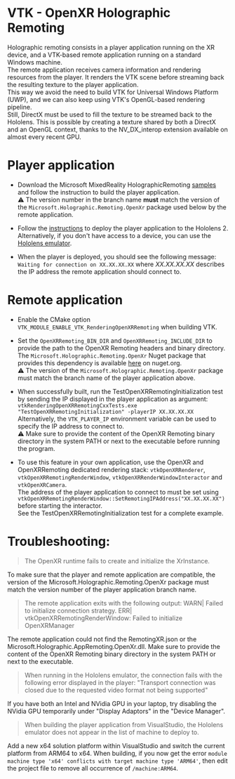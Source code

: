 # VTK - OpenXR Holographic Remoting

Holographic remoting consists in a player application running on the XR device, and a VTK-based remote application running on a standard Windows machine.<br/>
The remote application receives camera information and rendering resources from the player. It renders the VTK scene before streaming back the resulting texture to the player application.<br/>
This way we avoid the need to build VTK for Universal Windows Platform (UWP), and we can also keep using VTK's OpenGL-based rendering pipeline.<br/>
Still, DirectX must be used to fill the texture to be streamed back to the Hololens. This is possible by creating a texture shared by both a DirectX and an OpenGL context, thanks to the NV_DX_interop extension available on almost every recent GPU.

# Player application

- Download the Microsoft MixedReality HolographicRemoting [samples](https://github.com/microsoft/MixedReality-HolographicRemoting-Samples) and follow the instruction to build the player application.<br/>
  ⚠️ The version number in the branch name **must** match the version of the `Microsoft.Holographic.Remoting.OpenXr` package used below by the remote application.

- Follow the [instructions](https://docs.microsoft.com/en-us/windows/mixed-reality/develop/advanced-concepts/using-visual-studio?tabs=hl2#enabling-developer-mode) to deploy the player application to the Hololens 2.
  Alternatively, if you don't have access to a device, you can use the [Hololens emulator](https://docs.microsoft.com/en-us/windows/mixed-reality/develop/advanced-concepts/using-the-hololens-emulator#hololens-2-emulator-overview).

- When the player is deployed, you should see the following message: `Waiting for connection on XX.XX.XX.XX` where *XX.XX.XX.XX* describes the IP address the remote application should connect to.

# Remote application

- Enable the CMake option `VTK_MODULE_ENABLE_VTK_RenderingOpenXRRemoting` when building VTK.

- Set the `OpenXRRemoting_BIN_DIR` and `OpenXRRemoting_INCLUDE_DIR` to provide the path to the OpenXR Remoting headers and binary directory.<br/>
  The `Microsoft.Holographic.Remoting.OpenXr` Nuget package that provides this dependency is available [here](https://www.nuget.org/packages/Microsoft.Holographic.Remoting.OpenXr) on nuget.org.<br/>
  ⚠️ The version of the `Microsoft.Holographic.Remoting.OpenXr` package must match the branch name of the player application above.

- When successfully built, run the TestOpenXRRemotingInitialization test by sending the IP displayed in the player application as argument:<br/>
  `vtkRenderingOpenXRRemotingCxxTests.exe "TestOpenXRRemotingInitialization" -playerIP XX.XX.XX.XX`<br/>
  Alternatively, the `VTK_PLAYER_IP` environment variable can be used to specify the IP address to connect to.<br/>
  ⚠️ Make sure to provide the content of the OpenXR Remoting binary directory in the system PATH or next to the executable before running the program.

- To use this feature in your own application, use the OpenXR and OpenXRRemoting dedicated rendering stack: `vtkOpenXRRenderer`, `vtkOpenXRRemotingRenderWindow`, `vtkOpenXRRenderWindowInteractor` and `vtkOpenXRCamera`.<br/>
  The address of the player application to connect to must be set using `vtkOpenXRRemotingRenderWindow::SetRemotingIPAddress("XX.XX.XX.XX")` before starting the interactor.<br/>
  See the TestOpenXRRemotingInitialization test for a complete example.

# Troubleshooting:

> The OpenXR runtime fails to create and initialize the XrInstance.

To make sure that the player and remote application are compatible, the version of the Microsoft.Holographic.Remoting.OpenXr package must match the version number of the player application branch name.

> The remote application exits with the following output:
  WARN| Failed to initialize connection strategy.
  ERR| vtkOpenXRRemotingRenderWindow: Failed to initialize OpenXRManager

The remote application could not find the RemotingXR.json or the Microsoft.Holographic.AppRemoting.OpenXr.dll. Make sure to provide the content of the OpenXR Remoting binary directory in the system PATH or next to the executable.

> When running in the Hololens emulator, the connection fails with the following error displayed in the player: "Transport connection was closed due to the requested video format not being supported"

If you have both an Intel and NVidia GPU in your laptop, try disabling the NVidia GPU temporarily under "Display Adaptors" in the "Device Manager".

> When building the player application from VisualStudio, the Hololens emulator does not appear in the list of machine to deploy to.

Add a new x64 solution platform within VisualStudio and switch the current platform from ARM64 to x64. When building, if you now get the error `module machine type 'x64' conflicts with target machine type 'ARM64'`, then edit the project file to remove all occurrence of `/machine:ARM64`.
